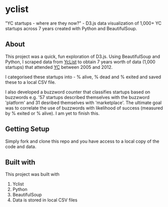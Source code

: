 # yclist
"YC startups - where are they now?" - D3.js data visualization of 1,000+ YC startups across 7 years created with Python and BeautifulSoup.

## About

This project was a quick, fun exploration of D3.js. Using BeautifulSoup and Python, I scraped data from [YcList](yclist.com) to obtain 
7 years worth of data (1,000 startups) that attended [YC](ycombinator.com) between 2005 and 2012.

I categorised these startups into - % alive, % dead and % exited and saved these to a local CSV file.

I also developed a buzzword counter that classifies startups based on buzzwords e.g. '57 startups described themselves with the 
buzzword 'platform' and 31 desribed themselves with 'marketplace'. The ultimate goal was to correlate the use of buzzwords 
with likelihood of success (measured by % exited or % alive). I am yet to finish this.

## Getting Setup

Simply fork and clone this repo and you have access to a local copy of the code and data.

## Built with

This project was built with 

1. Yclist
2. Python 
3. BeautifulSoup
4. Data is stored in local CSV files
